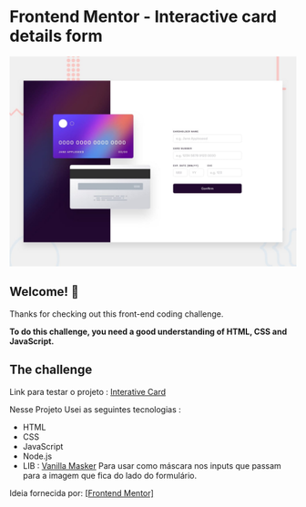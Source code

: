 # Frontend Mentor - Interactive card details form

![Design preview for the Interactive card details form coding challenge](./design/desktop-preview.jpg)

## Welcome! 👋

Thanks for checking out this front-end coding challenge.

**To do this challenge, you need a good understanding of HTML, CSS and JavaScript.**

## The challenge

Link para testar o projeto : <a href="https://interative-card.netlify.app"> Interative Card </a>


Nesse Projeto Usei as seguintes tecnologias :
- HTML
- CSS
- JavaScript
- Node.js
- LIB : <a href="https://github.com/vanilla-masker/vanilla-masker" target="_blank">Vanilla Masker</a> Para usar como máscara nos inputs que passam para a imagem que fica do lado do formulário.


Ideia fornecida por: <a href="https://www.frontendmentor.io/challenges/interactive-card-details-form-XpS8cKZDWw" target="_blank"> [Frontend Mentor] </a>

